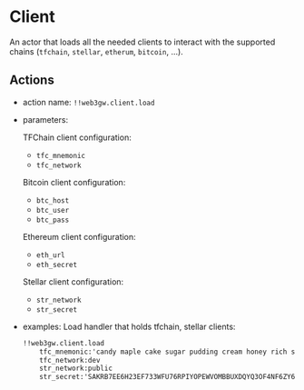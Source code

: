# Client
An actor that loads all the needed clients to interact with the supported chains (`tfchain`, `stellar`, `etherum`, `bitcoin`, ...).

## Actions
- action name: `!!web3gw.client.load`
- parameters:
    
    TFChain client configuration:
    - `tfc_mnemonic`
    - `tfc_network`
    
    Bitcoin client configuration:
    - `btc_host`
    - `btc_user`
    - `btc_pass`
    
    Ethereum client configuration:
    - `eth_url`
    - `eth_secret`
    
    Stellar client configuration:
    - `str_network`
    - `str_secret`

- examples:
    Load handler that holds tfchain, stellar clients:
    ```md
    !!web3gw.client.load
        tfc_mnemonic:'candy maple cake sugar pudding cream honey rich smooth crumble sweet treat'
        tfc_network:dev
        str_network:public
        str_secret:'SAKRB7EE6H23EF733WFU76RPIYOPEWVOMBBUXDQYQ3OF4NF6ZY6B6VLW'